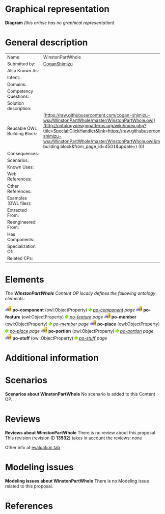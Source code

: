 #  Graphical representation


__Diagram__
_(this article has no graphical representation)_



#  General description




|  |  |
| --- | --- |
|  Name: |  WinstonPartWhole |
|  Submitted by: | [CoganShimizu](../User/CoganShimizu.md "User:CoganShimizu") |
|  Also Known As: |  |
|  Intent: |  |
|  Domains: |  |
|  Competency Questions: |  |
|  Solution description: |  |
|  Reusable OWL Building Block: | [https://raw.githubusercontent.com/cogan-shimizu-wsu/WinstonPartWhole/master/WinstonPartWhole.owl](http://ontologydesignpatterns.org/wiki/index.php?title=Special:ClickHandler&link=https://raw.githubusercontent.com/cogan-shimizu-wsu/WinstonPartWhole/master/WinstonPartWhole.owl&message=OWL building block&from_page_id=4501&update=) (0) |
|  Consequences: |  |
|  Scenarios: |  |
|  Known Uses: |  |
|  Web References: |  |
|  Other References: |  |
|  Examples (OWL files): |  |
|  Extracted From: |  |
|  Reengineered From: |  |
|  Has Components: |  |
|  Specialization Of: |  |
|  Related CPs: |  |


  




#  Elements


_The __WinstonPartWhole__ Content OP locally defines the following ontology elements:_



[![ObjectProperty](./20px-ObjectProperty.gif)](../Image/ObjectProperty.gif.md "ObjectProperty") __po-component__ (owl:ObjectProperty) 
 [![](./11px-ArrowRight.gif)](../Image/ArrowRight.gif.md "ArrowRight.gif") _[po-component](./WinstonPartWhole/po-component.md "Submissions:WinstonPartWhole/po-component") page_
[![ObjectProperty](./20px-ObjectProperty.gif)](../Image/ObjectProperty.gif.md "ObjectProperty") __po-feature__ (owl:ObjectProperty) 
 [![](./11px-ArrowRight.gif)](../Image/ArrowRight.gif.md "ArrowRight.gif") _[po-feature](./WinstonPartWhole/po-feature.md "Submissions:WinstonPartWhole/po-feature") page_
[![ObjectProperty](./20px-ObjectProperty.gif)](../Image/ObjectProperty.gif.md "ObjectProperty") __po-member__ (owl:ObjectProperty) 
 [![](./11px-ArrowRight.gif)](../Image/ArrowRight.gif.md "ArrowRight.gif") _[po-member](./WinstonPartWhole/po-member.md "Submissions:WinstonPartWhole/po-member") page_
[![ObjectProperty](./20px-ObjectProperty.gif)](../Image/ObjectProperty.gif.md "ObjectProperty") __po-place__ (owl:ObjectProperty) 
 [![](./11px-ArrowRight.gif)](../Image/ArrowRight.gif.md "ArrowRight.gif") _[po-place](./WinstonPartWhole/po-place.md "Submissions:WinstonPartWhole/po-place") page_
[![ObjectProperty](./20px-ObjectProperty.gif)](../Image/ObjectProperty.gif.md "ObjectProperty") __po-portion__ (owl:ObjectProperty) 
 [![](./11px-ArrowRight.gif)](../Image/ArrowRight.gif.md "ArrowRight.gif") _[po-portion](./WinstonPartWhole/po-portion.md "Submissions:WinstonPartWhole/po-portion") page_
[![ObjectProperty](./20px-ObjectProperty.gif)](../Image/ObjectProperty.gif.md "ObjectProperty") __po-stuff__ (owl:ObjectProperty) 
 [![](./11px-ArrowRight.gif)](../Image/ArrowRight.gif.md "ArrowRight.gif") _[po-stuff](./WinstonPartWhole/po-stuff.md "Submissions:WinstonPartWhole/po-stuff") page_
#  Additional information


#  Scenarios



__Scenarios about WinstonPartWhole__
No scenario is added to this Content OP.




#  Reviews



__Reviews about WinstonPartWhole__
There is no review about this proposal.
This revision (revision ID __13532__) takes in account the reviews: none


Other info at [evaluation tab](http://ontologydesignpatterns.org/wiki/index.php?title=Submissions:WinstonPartWhole&action=evaluation "http://ontologydesignpatterns.org/wiki/index.php?title=Submissions:WinstonPartWhole&action=evaluation")




#  Modeling issues



__Modeling issues about WinstonPartWhole__
There is no Modeling issue related to this proposal.




#  References